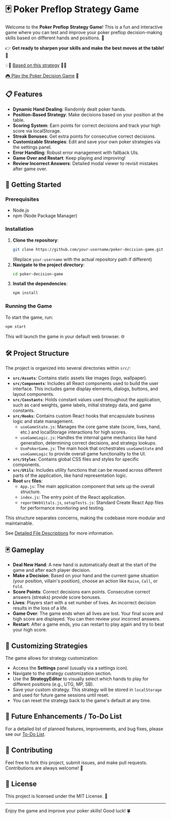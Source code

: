 # 🃏 Poker Preflop Strategy Game

Welcome to the **Poker Preflop Strategy Game**! This is a fun and interactive game where you can test and improve your poker preflop decision-making skills based on different hands and positions. 🎲

👉 **Get ready to sharpen your skills and make the best moves at the table!** 💪

💡🔗 [Based on this strategy](https://poker-coaching.s3.amazonaws.com/tools/preflop-charts/full-preflop-charts.pdf) 📄🌐

[🎮 Play the Poker Decision Game](https://poker-preflop-strategy.vercel.app/) 🚀

## 📋 Features

- **Dynamic Hand Dealing**: Randomly dealt poker hands.
- **Position-Based Strategy**: Make decisions based on your position at the table.
- **Scoring System**: Earn points for correct decisions and track your high score via localStorage.
- **Streak Bonuses**: Get extra points for consecutive correct decisions.
- **Customizable Strategies**: Edit and save your own poker strategies via the settings panel.
- **Error Handling**: Robust error management with fallback UIs.
- **Game Over and Restart**: Keep playing and improving!
- **Review Incorrect Answers**: Detailed modal viewer to revisit mistakes after game over.

## 🚀 Getting Started

### Prerequisites

- Node.js
- npm (Node Package Manager)

### Installation

1. **Clone the repository**:
    ```bash
    git clone https://github.com/your-username/poker-decision-game.git
    ```
    (Replace `your-username` with the actual repository path if different)
2. **Navigate to the project directory**:
    ```bash
    cd poker-decision-game
    ```
3. **Install the dependencies**:
    ```bash
    npm install
    ```

### Running the Game

To start the game, run:
```bash
npm start
```
This will launch the game in your default web browser. 🌐

## 🛠 Project Structure

The project is organized into several directories within `src/`:

-   **`src/Assets`**: Contains static assets like images (logo, wallpaper).
-   **`src/Components`**: Includes all React components used to build the user interface. This includes game display elements, dialogs, buttons, and layout components.
-   **`src/Constants`**: Holds constant values used throughout the application, such as card weights, game labels, initial strategy data, and game constants.
-   **`src/Hooks`**: Contains custom React hooks that encapsulate business logic and state management.
    -   `useGameState.js`: Manages the core game state (score, lives, hand, etc.) and localStorage interactions for high scores.
    -   `useGameLogic.js`: Handles the internal game mechanics like hand generation, determining correct decisions, and strategy lookups.
    -   `UsePokerGame.js`: The main hook that orchestrates `useGameState` and `useGameLogic` to provide overall game functionality to the UI.
-   **`src/Styles`**: Contains global CSS files and styles for specific components.
-   **`src/Utils`**: Includes utility functions that can be reused across different parts of the application, like hand representation logic.
-   **Root `src` files**:
    -   `App.js`: The main application component that sets up the overall structure.
    -   `index.js`: The entry point of the React application.
    -   `reportWebVitals.js`, `setupTests.js`: Standard Create React App files for performance monitoring and testing.

This structure separates concerns, making the codebase more modular and maintainable.

See [Detailed File Descriptions](StructureReadMe.md) for more information.

## 🃏 Gameplay

-   **Deal New Hand**: A new hand is automatically dealt at the start of the game and after each player decision.
-   **Make a Decision**: Based on your hand and the current game situation (your position, villain's position), choose an action like `Raise`, `Call`, or `Fold`.
-   **Score Points**: Correct decisions earn points. Consecutive correct answers (streaks) provide score bonuses.
-   **Lives**: Players start with a set number of lives. An incorrect decision results in the loss of a life.
-   **Game Over**: The game ends when all lives are lost. Your final score and high score are displayed. You can then review your incorrect answers.
-   **Restart**: After a game ends, you can restart to play again and try to beat your high score.

## 📝 Customizing Strategies

The game allows for strategy customization:
- Access the **Settings** panel (usually via a settings icon).
- Navigate to the strategy customization section.
- Use the **StrategyEditor** to visually select which hands to play for different positions (e.g., UTG, MP, SB).
- Save your custom strategy. This strategy will be stored in `localStorage` and used for future game sessions until reset.
- You can reset the strategy back to the game's default at any time.

## 📝 Future Enhancements / To-Do List
For a detailed list of planned features, improvements, and bug fixes, please see our [To-Do List](ToDoReadme.md).

## 🤝 Contributing

Feel free to fork this project, submit issues, and make pull requests. Contributions are always welcome! 🎉

## 📜 License

This project is licensed under the MIT License. 📄

---

Enjoy the game and improve your poker skills! Good luck! 🍀
